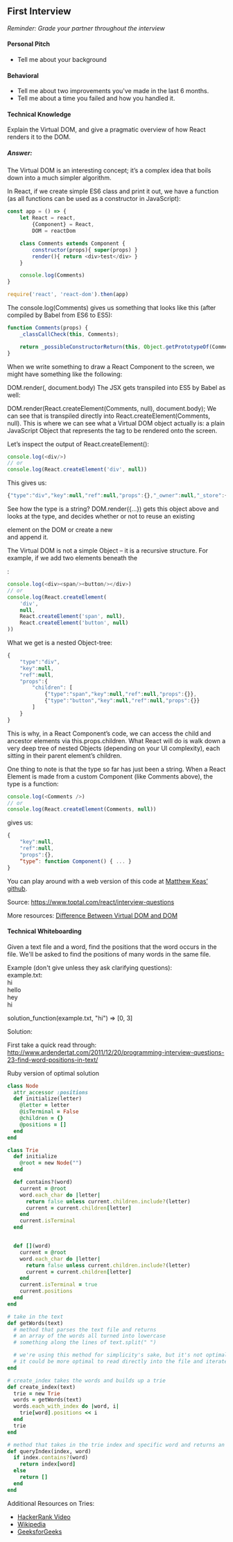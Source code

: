 ## First Interview

*Reminder: Grade your partner throughout the interview*
#### Personal Pitch
- Tell me about your background

#### Behavioral
- Tell me about two improvements you've made in the last 6 months.
- Tell me about a time you failed and how you handled it.

#### Technical Knowledge
Explain the Virtual DOM, and give a pragmatic overview of how React renders it to the DOM.

##### Answer:
The Virtual DOM is an interesting concept; it’s a complex idea that boils down into a much simpler algorithm.

In React, if we create simple ES6 class and print it out, we have a function (as all functions can be used as a constructor in JavaScript):

```javascript
const app = () => {
    let React = react,
        {Component} = React,
        DOM = reactDom

    class Comments extends Component {
        constructor(props){ super(props) }
        render(){ return <div>test</div> }
    }

    console.log(Comments)
}

require('react', 'react-dom').then(app)
```
The console.log(Comments) gives us something that looks like this (after compiled by Babel from ES6 to ES5):

```javascript
function Comments(props) {
    _classCallCheck(this, Comments);

    return _possibleConstructorReturn(this, Object.getPrototypeOf(Comments).call(this, props));
}
```

When we write something to draw a React Component to the screen, we might have something like the following:

DOM.render(<Comments />, document.body)
The JSX gets transpiled into ES5 by Babel as well:

DOM.render(React.createElement(Comments, null), document.body);
We can see that <Comments /> is transpiled directly into React.createElement(Comments, null). This is where we can see what a Virtual DOM object actually is: a plain JavaScript Object that represents the tag to be rendered onto the screen.

Let’s inspect the output of React.createElement():
```javascript
console.log(<div/>)
// or
console.log(React.createElement('div', null))
```
This gives us:
```javascript
{"type":"div","key":null,"ref":null,"props":{},"_owner":null,"_store":{}}
```

See how the type is a string? DOM.render({...}) gets this object above and looks at the type, and decides whether or not to reuse an existing <div> element on the DOM or create a new <div> and append it.

The Virtual DOM is not a simple Object – it is a recursive structure. For example, if we add two elements beneath the <div/>:
```javascript
console.log(<div><span/><button/></div>)
// or
console.log(React.createElement(
    'div',
    null,
    React.createElement('span', null),
    React.createElement('button', null)
))
```
What we get is a nested Object-tree:
```javascript
{
    "type":"div",
    "key":null,
    "ref":null,
    "props":{
        "children": [
            {"type":"span","key":null,"ref":null,"props":{}},
            {"type":"button","key":null,"ref":null,"props":{}}
        ]
    }
}
```
This is why, in a React Component’s code, we can access the child and ancestor elements via this.props.children. What React will do is walk down a very deep tree of nested Objects (depending on your UI complexity), each sitting in their parent element’s children.

One thing to note is that the type so far has just been a string. When a React Element is made from a custom Component (like Comments above), the type is a function:
```javascript
console.log(<Comments />)
// or
console.log(React.createElement(Comments, null))
```
gives us:
```javascript
{
    "key":null,
    "ref":null,
    "props":{},
    “type”: function Component() { ... }
}
```
You can play around with a web version of this code at [Matthew Keas’ github](https://goo.gl/HZZMjv).

Source:
https://www.toptal.com/react/interview-questions

More resources:
[Difference Between Virtual DOM and DOM](http://reactkungfu.com/2015/10/the-difference-between-virtual-dom-and-dom/)
#### Technical Whiteboarding
Given a text file and a word, find the positions that the word occurs in the file. We'll be asked to find the positions of many words in the same file.

Example (don't give unless they ask clarifying questions):  
example.txt:  
hi  
hello  
hey  
hi  

solution_function(example.txt, "hi") => [0, 3]

Solution:

First take a quick read through:
 http://www.ardendertat.com/2011/12/20/programming-interview-questions-23-find-word-positions-in-text/


Ruby version of optimal solution
```ruby
class Node
  attr_accessor :positions
  def initialize(letter)
    @letter = letter
    @isTerminal = False
    @children = {}
    @positions = []
  end
end

class Trie
  def initialize
    @root = new Node("")
  end

  def contains?(word)
    current = @root
    word.each_char do |letter|
      return false unless current.children.include?(letter)
      current = current.children[letter]
    end
    current.isTerminal
  end


  def [](word)
    current = @root
    word.each_char do |letter|
      return false unless current.children.include?(letter)
      current = current.children[letter]
    end
    current.isTerminal = true
    current.positions
  end
end

# take in the text
def getWords(text)
  # method that parses the text file and returns
  # an array of the words all turned into lowercase
  # something along the lines of text.split(" ")

  # we're using this method for simplicity's sake, but it's not optimal space complexity.
  # it could be more optimal to read directly into the file and iterate over the file directly instead
end

# create_index takes the words and builds up a trie
def create_index(text)
  trie = new Trie
  words = getWords(text)
  words.each_with_index do |word, i|
    trie[word].positions << i  
  end
  trie
end

# method that takes in the trie index and specific word and returns an array of the indices
def queryIndex(index, word)
  if index.contains?(word)
    return index[word]
  else
    return []
  end
end

```


Additional Resources on Tries:
- [HackerRank Video](https://www.youtube.com/watch?v=zIjfhVPRZCg)
- [Wikipedia](https://en.wikipedia.org/wiki/Trie)
- [GeeksforGeeks](http://www.geeksforgeeks.org/trie-insert-and-search/)
